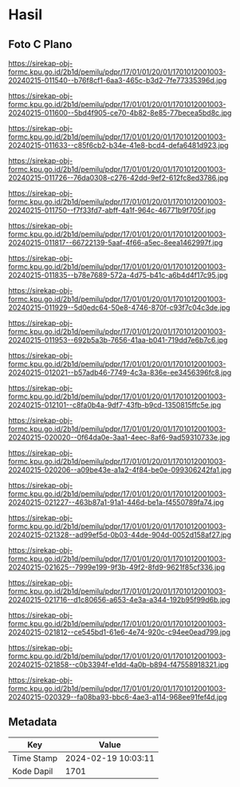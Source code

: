 # Hasil

## Foto C Plano

https://sirekap-obj-formc.kpu.go.id/2b1d/pemilu/pdpr/17/01/01/20/01/1701012001003-20240215-011540--b76f8cf1-6aa3-465c-b3d2-7fe77335396d.jpg

https://sirekap-obj-formc.kpu.go.id/2b1d/pemilu/pdpr/17/01/01/20/01/1701012001003-20240215-011600--5bd4f905-ce70-4b82-8e85-77becea5bd8c.jpg

https://sirekap-obj-formc.kpu.go.id/2b1d/pemilu/pdpr/17/01/01/20/01/1701012001003-20240215-011633--c85f6cb2-b34e-41e8-bcd4-defa6481d923.jpg

https://sirekap-obj-formc.kpu.go.id/2b1d/pemilu/pdpr/17/01/01/20/01/1701012001003-20240215-011726--76da0308-c276-42dd-9ef2-612fc8ed3786.jpg

https://sirekap-obj-formc.kpu.go.id/2b1d/pemilu/pdpr/17/01/01/20/01/1701012001003-20240215-011750--f7f33fd7-abff-4a1f-964c-46771b9f705f.jpg

https://sirekap-obj-formc.kpu.go.id/2b1d/pemilu/pdpr/17/01/01/20/01/1701012001003-20240215-011817--66722139-5aaf-4f66-a5ec-8eea1462997f.jpg

https://sirekap-obj-formc.kpu.go.id/2b1d/pemilu/pdpr/17/01/01/20/01/1701012001003-20240215-011835--b78e7689-572a-4d75-b41c-a6b4d4f17c95.jpg

https://sirekap-obj-formc.kpu.go.id/2b1d/pemilu/pdpr/17/01/01/20/01/1701012001003-20240215-011929--5d0edc64-50e8-4746-870f-c93f7c04c3de.jpg

https://sirekap-obj-formc.kpu.go.id/2b1d/pemilu/pdpr/17/01/01/20/01/1701012001003-20240215-011953--692b5a3b-7656-41aa-b041-719dd7e6b7c6.jpg

https://sirekap-obj-formc.kpu.go.id/2b1d/pemilu/pdpr/17/01/01/20/01/1701012001003-20240215-012021--b57adb46-7749-4c3a-836e-ee3456396fc8.jpg

https://sirekap-obj-formc.kpu.go.id/2b1d/pemilu/pdpr/17/01/01/20/01/1701012001003-20240215-012101--c8fa0b4a-9df7-43fb-b9cd-1350815ffc5e.jpg

https://sirekap-obj-formc.kpu.go.id/2b1d/pemilu/pdpr/17/01/01/20/01/1701012001003-20240215-020020--0f64da0e-3aa1-4eec-8af6-9ad59310733e.jpg

https://sirekap-obj-formc.kpu.go.id/2b1d/pemilu/pdpr/17/01/01/20/01/1701012001003-20240215-020206--a09be43e-a1a2-4f84-be0e-099306242fa1.jpg

https://sirekap-obj-formc.kpu.go.id/2b1d/pemilu/pdpr/17/01/01/20/01/1701012001003-20240215-021227--463b87a1-91a1-446d-be1a-f4550789fa74.jpg

https://sirekap-obj-formc.kpu.go.id/2b1d/pemilu/pdpr/17/01/01/20/01/1701012001003-20240215-021328--ad99ef5d-0b03-44de-904d-0052d158af27.jpg

https://sirekap-obj-formc.kpu.go.id/2b1d/pemilu/pdpr/17/01/01/20/01/1701012001003-20240215-021625--7999e199-9f3b-49f2-8fd9-9621f85cf336.jpg

https://sirekap-obj-formc.kpu.go.id/2b1d/pemilu/pdpr/17/01/01/20/01/1701012001003-20240215-021716--d1c80656-a653-4e3a-a344-192b95f99d6b.jpg

https://sirekap-obj-formc.kpu.go.id/2b1d/pemilu/pdpr/17/01/01/20/01/1701012001003-20240215-021812--ce545bd1-61e6-4e74-920c-c94ee0ead799.jpg

https://sirekap-obj-formc.kpu.go.id/2b1d/pemilu/pdpr/17/01/01/20/01/1701012001003-20240215-021858--c0b3394f-e1dd-4a0b-b894-f47558918321.jpg

https://sirekap-obj-formc.kpu.go.id/2b1d/pemilu/pdpr/17/01/01/20/01/1701012001003-20240215-020329--fa08ba93-bbc6-4ae3-a114-968ee91fef4d.jpg


## Metadata

| Key        | Value               |
| ---------- | ------------------- |
| Time Stamp | 2024-02-19 10:03:11 |
| Kode Dapil | 1701                |



